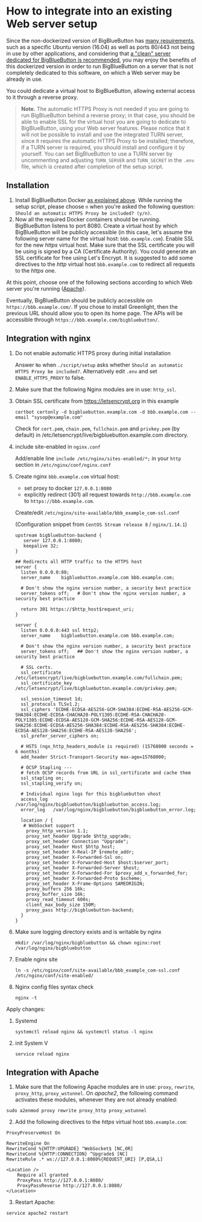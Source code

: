 # How to integrate into an existing Web server setup

Since the non-dockerized version of BigBlueButton has [many requirements](https://docs.bigbluebutton.org/2.2/install.html#minimum-server-requirements), such as a specific Ubuntu version (16.04) as well as ports 80/443 not being in use by other applications, and considering that [a "clean" server dedicated for BigBlueButton is recommended](https://docs.bigbluebutton.org/2.2/install.html#before-you-install), you may enjoy the benefits of this dockerized version in order to run BigBlueButton on a server that is not completely dedicated to this software, on which a Web server may be already in use.

You could dedicate a virtual host to BigBlueButton, allowing external access to it through a reverse proxy.

> **Note.** The automatic HTTPS Proxy is not needed if you are going to run BigBlueButton behind a reverse proxy; in that case, you should be able to enable SSL for the virtual host you are going to dedicate to BigBlueButton, using your Web server features. Please notice that it will not be possible to install and use the integrated TURN server, since it requires the automatic HTTPS Proxy to be installed; therefore, if a TURN server is required, you should install and configure it by yourself. You can set BigBlueButton to use a TURN server by uncommenting and adjusting `TURN_SERVER` and `TURN_SECRET` in the `.env` file, which is created after completion of the setup script.

## Installation
1. Install BigBlueButton Docker [as explained above](#install). While running the setup script, please choose `n` when you're asked the following question: `Should an automatic HTTPS Proxy be included? (y/n)`.
2. Now all the required Docker containers should be running. BigBlueButton listens to port 8080. Create a virtual host by which BigBlueButton will be publicly accessible (in this case, let's assume the following server name for the virtual host: `bbb.example.com`). Enable SSL for the new _https_ virtual host. Make sure that the SSL certificate you will be using is signed by a CA (Certificate Authority). You could generate an SSL certificate for free using Let's Encrypt. It is suggested to add some directives to the _http_ virtual host `bbb.example.com` to redirect all requests to the _https_ one.

At this point, choose one of the following sections according to which Web server you're running ([Apache](#integration-with-apache)).

Eventually, BigBlueButton should be publicly accessible on `https://bbb.example.com/`. If you chose to install Greenlight, then the previous URL should allow you to open its home page. The APIs will be accessible through `https://bbb.example.com/bigbluebutton/`.

## Integration with nginx

1. Do not enable automatic HTTPS proxy during initial installation

    Answer `No` when `./script/setup` asks whether `Should an automatic HTTPS Proxy be included?`.
    Alternatively edit `.env` and set `ENABLE_HTTPS_PROXY` to false.

2. Make sure that the following Nginx modules are in use: `http_ssl`.

3. Obtain SSL certificate from <https://letsencrypt.org> in this example

    ```
    certbot certonly -d bigbluebutton.example.com -d bbb.example.com --email "sysop@example.com"
    ```
    Check for `cert.pem`, `chain.pem`, `fullchain.pem` and `privkey.pem` (by default) in /etc/letsencrypt/live/bigbluebutton.example.com directory.

4. include site-enabled in `nginx.conf`

    Add/enable line `include /etc/nginx/sites-enabled/*;` in your `http` section in `/etc/nginx/conf/nginx.conf`

5. Create nginx `bbb.example.com` virtual host:

    - set proxy to docker `127.0.0.1:8080`
    - explicitly redirect (301) all request towards `http://bbb.example.com` to `https://bbb.example.com`.

    Create/edit `/etc/nginx/site-available/bbb_example_com-ssl.conf`

   (Configuration snippet from `CentOS Stream release 8` / `nginx/1.14.1`)

	```
	upstream bigbluebutton-backend {
	   server 127.0.0.1:8080;
	   keepalive 32;
	}
	
	## Redirects all HTTP traffic to the HTTPS host
	server {
	  listen 0.0.0.0:80;
	  server_name    bigbluebutton.example.com bbb.example.com;
	
	  # Don't show the nginx version number, a security best practice
	  server_tokens off;   # Don't show the nginx version number, a security best practice
	
	  return 301 https://$http_host$request_uri;
	}
	
	server {
	  listen 0.0.0.0:443 ssl http2;
	  server_name    bigbluebutton.example.com bbb.example.com;
	
	  # Don't show the nginx version number, a security best practice
	  server_tokens off;   ## Don't show the nginx version number, a security best practice
	
	  # SSL certs.
	  ssl_certificate     /etc/letsencrypt/live/bigbluebutton.example.com/fullchain.pem;
	  ssl_certificate_key /etc/letsencrypt/live/bigbluebutton.example.com/privkey.pem;
	
	  ssl_session_timeout 1d;
	  ssl_protocols TLSv1.2;
	  ssl_ciphers 'ECDHE-ECDSA-AES256-GCM-SHA384:ECDHE-RSA-AES256-GCM-SHA384:ECDHE-ECDSA-CHACHA20-POLY1305:ECDHE-RSA-CHACHA20-POLY1305:ECDHE-ECDSA-AES128-GCM-SHA256:ECDHE-RSA-AES128-GCM-SHA256:ECDHE-ECDSA-AES256-SHA384:ECDHE-RSA-AES256-SHA384:ECDHE-ECDSA-AES128-SHA256:ECDHE-RSA-AES128-SHA256';
	  ssl_prefer_server_ciphers on;
	
	  # HSTS (ngx_http_headers_module is required) (15768000 seconds = 6 months)
	  add_header Strict-Transport-Security max-age=15768000;
	
	  # OCSP Stapling ---
	  # fetch OCSP records from URL in ssl_certificate and cache them
	  ssl_stapling on;
	  ssl_stapling_verify on;
	
	  # Individual nginx logs for this bigbluebutton vhost
	  access_log  /var/log/nginx/bigbluebutton/bigbluebutton_access.log;
	  error_log   /var/log/nginx/bigbluebutton/bigbluebutton_error.log;
	
	  location / {
       # WebSocket support
	    proxy_http_version 1.1;
	    proxy_set_header Upgrade $http_upgrade;
	    proxy_set_header Connection "Upgrade";
	    proxy_set_header Host $http_host;
	    proxy_set_header X-Real-IP $remote_addr;
	    proxy_set_header X-Forwarded-Ssl on;
	    proxy_set_header X-Forwarded-Host $host:$server_port;
	    proxy_set_header X-Forwarded-Server $host;
	    proxy_set_header X-Forwarded-For $proxy_add_x_forwarded_for;
	    proxy_set_header X-Forwarded-Proto $scheme;
	    proxy_set_header X-Frame-Options SAMEORIGIN;
	    proxy_buffers 256 16k;
	    proxy_buffer_size 16k;
	    proxy_read_timeout 600s;
	    client_max_body_size 150M;
	    proxy_pass http://bigbluebutton-backend;
	  }
	}
	```

6. Make sure logging directory exists and is writable by nginx

    ```shell
    mkdir /var/log/nginx/bigbluebutton && chown nginx:root /var/log/nginx/bigbluebutton
    ```

7. Enable nginx site

    ```shell
    ln -s /etc/nginx/conf/site-available/bbb_example_com-ssl.conf /etc/nginx/conf/site-enabled/
    ```

8. Nginx config files syntax check

    ```shell
    nginx -t
    ```


Apply changes:

1. Systemd

	```shell
	systemctl reload nginx && systemctl status -l nginx
	```

2. init System V
	
	```shell
	service reload nginx
	```

## Integration with Apache
1. Make sure that the following Apache modules are in use: `proxy`, `rewrite`, `proxy_http`, `proxy_wstunnel`. On _apache2_, the following command activates these modules,  whenever they are not already enabled:
```
sudo a2enmod proxy rewrite proxy_http proxy_wstunnel
```
2. Add the following directives to the _https_ virtual host `bbb.example.com`:
```
ProxyPreserveHost On

RewriteEngine On
RewriteCond %{HTTP:UPGRADE} ^WebSocket$ [NC,OR]
RewriteCond %{HTTP:CONNECTION} ^Upgrade$ [NC]
RewriteRule .* ws://127.0.0.1:8080%{REQUEST_URI} [P,QSA,L]

<Location />
	Require all granted
	ProxyPass http://127.0.0.1:8080/
	ProxyPassReverse http://127.0.0.1:8080/
</Location>
```
3. Restart Apache:
```
service apache2 restart
```
